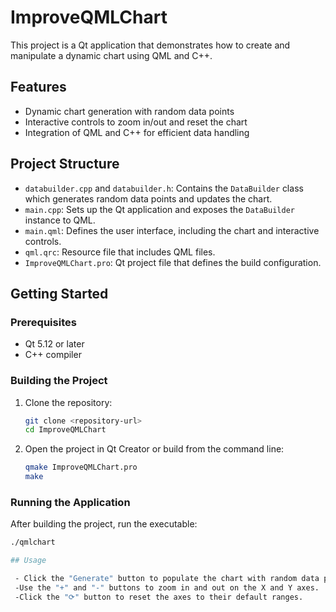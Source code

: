 # ImproveQMLChart

This project is a Qt application that demonstrates how to create and manipulate a dynamic chart using QML and C++.

## Features

- Dynamic chart generation with random data points
- Interactive controls to zoom in/out and reset the chart
- Integration of QML and C++ for efficient data handling

## Project Structure

- `databuilder.cpp` and `databuilder.h`: Contains the `DataBuilder` class which generates random data points and updates the chart.
- `main.cpp`: Sets up the Qt application and exposes the `DataBuilder` instance to QML.
- `main.qml`: Defines the user interface, including the chart and interactive controls.
- `qml.qrc`: Resource file that includes QML files.
- `ImproveQMLChart.pro`: Qt project file that defines the build configuration.

## Getting Started

### Prerequisites

- Qt 5.12 or later
- C++ compiler

### Building the Project

1. Clone the repository:
    ```sh
    git clone <repository-url>
    cd ImproveQMLChart
    ```

2. Open the project in Qt Creator or build from the command line:
    ```sh
    qmake ImproveQMLChart.pro
    make
    ```

### Running the Application

After building the project, run the executable:
```sh
./qmlchart

## Usage

 - Click the "Generate" button to populate the chart with random data points.
 -Use the "+" and "-" buttons to zoom in and out on the X and Y axes.
 -Click the "⟳" button to reset the axes to their default ranges.
